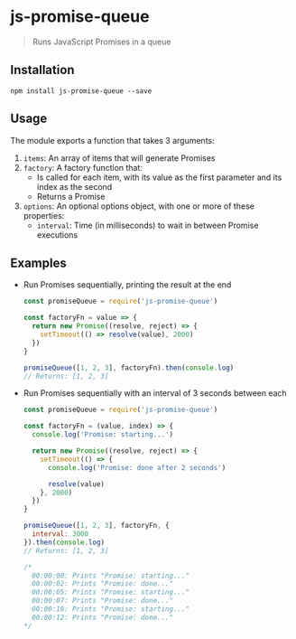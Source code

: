 # js-promise-queue

> Runs JavaScript Promises in a queue

## Installation

```
npm install js-promise-queue --save
```

## Usage

The module exports a function that takes 3 arguments:

1. `items`: An array of items that will generate Promises
1. `factory`: A factory function that:
    - Is called for each item, with its value as the first parameter and its index as the second
    - Returns a Promise
1. `options`: An optional options object, with one or more of these properties:
    - `interval`: Time (in milliseconds) to wait in between Promise executions

## Examples

- Run Promises sequentially, printing the result at the end

    ```js
    const promiseQueue = require('js-promise-queue')

    const factoryFn = value => {
      return new Promise((resolve, reject) => {
        setTimeout(() => resolve(value), 2000)
      })
    }

    promiseQueue([1, 2, 3], factoryFn).then(console.log)
    // Returns: [1, 2, 3]
    ```

- Run Promises sequentially with an interval of 3 seconds between each

    ```js
    const promiseQueue = require('js-promise-queue')

    const factoryFn = (value, index) => {
      console.log('Promise: starting...')

      return new Promise((resolve, reject) => {
        setTimeout(() => {
          console.log('Promise: done after 2 seconds')

          resolve(value)
        }, 2000)
      })
    }

    promiseQueue([1, 2, 3], factoryFn, {
      interval: 3000
    }).then(console.log)
    // Returns: [1, 2, 3]

    /*
      00:00:00: Prints "Promise: starting..."
      00:00:02: Prints "Promise: done..."
      00:00:05: Prints "Promise: starting..."
      00:00:07: Prints "Promise: done..."
      00:00:10: Prints "Promise: starting..."
      00:00:12: Prints "Promise: done..."
    */
    ```
